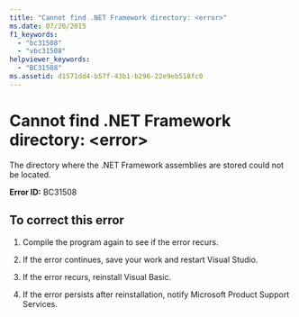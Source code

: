 ```yaml
---
title: "Cannot find .NET Framework directory: <error>"
ms.date: 07/20/2015
f1_keywords: 
  - "bc31508"
  - "vbc31508"
helpviewer_keywords: 
  - "BC31508"
ms.assetid: d1571dd4-b57f-43b1-b296-22e9eb518fc0
---
```

# Cannot find .NET Framework directory: \<error>
The directory where the .NET Framework assemblies are stored could not be located.  
  
 **Error ID:** BC31508  
  
## To correct this error  
  
1. Compile the program again to see if the error recurs.  
  
2. If the error continues, save your work and restart Visual Studio.  
  
3. If the error recurs, reinstall Visual Basic.  
  
4. If the error persists after reinstallation, notify Microsoft Product Support Services.  
